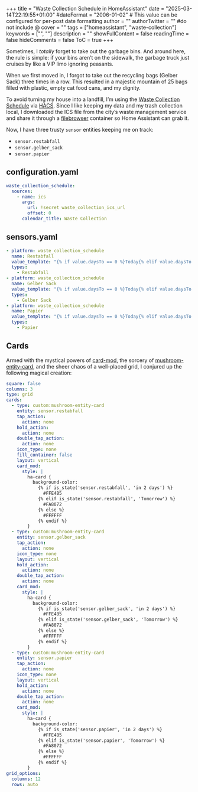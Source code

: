 +++
title = "Waste Collection Schedule in HomeAssistant"
date = "2025-03-14T22:19:55+01:00"
#dateFormat = "2006-01-02" # This value can be configured for per-post date formatting
author = ""
authorTwitter = "" #do not include @
cover = ""
tags = ["homeassistant", "waste-collection"]
keywords = ["", ""]
description = ""
showFullContent = false
readingTime = false
hideComments = false
ToC = true
+++

Sometimes, I *totally* forget to take out the garbage bins. And around here, the rule is simple: if your bins aren’t on the sidewalk, the garbage truck just cruises by like a VIP limo ignoring peasants.

When we first moved in, I forgot to take out the recycling bags (Gelber Sack) three times in a row. This resulted in a majestic mountain of 25 bags filled with plastic, empty cat food cans, and my dignity.

To avoid turning my house into a landfill, I’m using the [Waste Collection Schedule](https://github.com/mampfes/hacs_waste_collection_schedule) via [HACS](https://hacs.xyz/). Since I like keeping my data and my trash collection local, I downloaded the ICS file from the city’s waste management service and share it through a [filebrowser](https://github.com/filebrowser/filebrowser) container so Home Assistant can grab it.

Now, I have three trusty `sensor` entities keeping me on track:
* `sensor.restabfall`
* `sensor.gelber_sack`
* `sensor.papier`

## configuration.yaml

```yaml
waste_collection_schedule:
  sources:
    - name: ics
      args:
        url: !secret waste_collection_ics_url
        offset: 0
      calendar_title: Waste Collection
```

## sensors.yaml

```yaml
- platform: waste_collection_schedule
  name: Restabfall
  value_template: "{% if value.daysTo == 0 %}Today{% elif value.daysTo == 1 %}Tomorrow{% else %}in {{value.daysTo}} days{% endif %}"
  types:
    - Restabfall
- platform: waste_collection_schedule
  name: Gelber Sack
  value_template: "{% if value.daysTo == 0 %}Today{% elif value.daysTo == 1 %}Tomorrow{% else %}in {{value.daysTo}} days{% endif %}"
  types:
    - Gelber Sack
- platform: waste_collection_schedule
  name: Papier
  value_template: "{% if value.daysTo == 0 %}Today{% elif value.daysTo == 1 %}Tomorrow{% else %}in {{value.daysTo}} days{% endif %}"
  types:
    - Papier
```

## Cards

Armed with the mystical powers of [card-mod](https://github.com/thomasloven/lovelace-card-mod), the sorcery of [mushroom-entity-card](https://github.com/piitaya/lovelace-mushroom), and the sheer chaos of a well-placed grid, I conjured up the following magical creation:

```yaml
square: false
columns: 3
type: grid
cards:
  - type: custom:mushroom-entity-card
    entity: sensor.restabfall
    tap_action:
      action: none
    hold_action:
      action: none
    double_tap_action:
      action: none
    icon_type: none
    fill_container: false
    layout: vertical
    card_mod:
      style: |
        ha-card { 
          background-color:
            {% if is_state('sensor.restabfall', 'in 2 days') %}
              #FFE4B5
            {% elif is_state('sensor.restabfall', 'Tomorrow') %}
              #FA8072
            {% else %}
              #FFFFFF
            {% endif %}
        }
  - type: custom:mushroom-entity-card
    entity: sensor.gelber_sack
    tap_action:
      action: none
    icon_type: none
    layout: vertical
    hold_action:
      action: none
    double_tap_action:
      action: none
    card_mod:
      style: |
        ha-card { 
          background-color:
            {% if is_state('sensor.gelber_sack', 'in 2 days') %}
              #FFE4B5
            {% elif is_state('sensor.gelber_sack', 'Tomorrow') %}
              #FA8072
            {% else %}
              #FFFFFF
            {% endif %}
        }
  - type: custom:mushroom-entity-card
    entity: sensor.papier
    tap_action:
      action: none
    icon_type: none
    layout: vertical
    hold_action:
      action: none
    double_tap_action:
      action: none
    card_mod:
      style: |
        ha-card { 
          background-color:
            {% if is_state('sensor.papier', 'in 2 days') %}
              #FFE4B5
            {% elif is_state('sensor.papier', 'Tomorrow') %}
              #FA8072
            {% else %}
              #FFFFFF
            {% endif %}
        }
grid_options:
  columns: 12
  rows: auto
```
